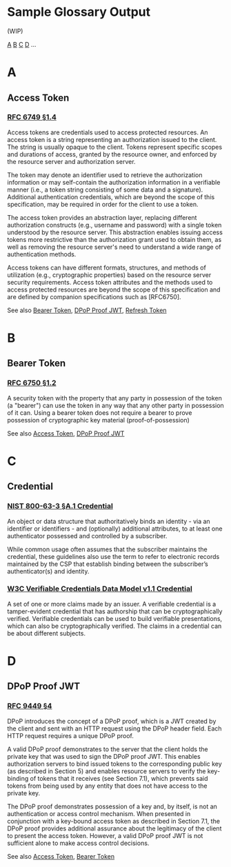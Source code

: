 # Sample Glossary Output

(WIP)

[A](#A) [B](#B) [C](#C) [D](#D) ...

# A

## Access Token
### [RFC 6749 §1.4](https://www.rfc-editor.org/rfc/rfc6749#section-1.4)  

Access tokens are credentials used to access protected resources.  An
access token is a string representing an authorization issued to the
client.  The string is usually opaque to the client.  Tokens
represent specific scopes and durations of access, granted by the
resource owner, and enforced by the resource server and authorization
server.

The token may denote an identifier used to retrieve the authorization
information or may self-contain the authorization information in a
verifiable manner (i.e., a token string consisting of some data and a
signature).  Additional authentication credentials, which are beyond
the scope of this specification, may be required in order for the
client to use a token.

The access token provides an abstraction layer, replacing different
authorization constructs (e.g., username and password) with a single
token understood by the resource server.  This abstraction enables
issuing access tokens more restrictive than the authorization grant
used to obtain them, as well as removing the resource server's need
to understand a wide range of authentication methods.

Access tokens can have different formats, structures, and methods of
utilization (e.g., cryptographic properties) based on the resource
server security requirements.  Access token attributes and the
methods used to access protected resources are beyond the scope of
this specification and are defined by companion specifications such
as [RFC6750].

See also [Bearer Token](#Bearer_Token), [DPoP Proof JWT](#DPoP_Proof), [Refresh Token](#Refresh_Token)
# B

## Bearer Token

### [RFC 6750 §1.2](https://www.rfc-editor.org/rfc/rfc6750.html#section-1.2) 

A security token with the property that any party in possession of the token (a "bearer") can use the token in any way that any other
party in possession of it can.  Using a bearer token does not
require a bearer to prove possession of cryptographic key material (proof-of-possession)

See also [Access Token](#Access_Token), [DPoP Proof JWT](#DPoP_Proof_JWT)
# C

## Credential 

### [NIST 800-63-3 §A.1 Credential](https://pages.nist.gov/800-63-3/sp800-63-3.html)
An object or data structure that authoritatively binds an identity - via an identifier or identifiers - and (optionally) additional attributes, to at least one authenticator possessed and controlled by a subscriber.

While common usage often assumes that the subscriber maintains the credential, these guidelines also use the term to refer to electronic records maintained by the CSP that establish binding between the subscriber’s authenticator(s) and identity.

### [W3C Verifiable Credentials Data Model v1.1 Credential](https://www.w3.org/TR/vc-data-model/#dfn-credential)
A set of one or more claims made by an issuer. A verifiable credential is a tamper-evident credential that has authorship that can be cryptographically verified. Verifiable credentials can be used to build verifiable presentations, which can also be cryptographically verified. The claims in a credential can be about different subjects.

# D

## DPoP Proof JWT
### [RFC 9449 §4](https://www.rfc-editor.org/rfc/rfc9449.html#name-dpop-proof-jwts)
DPoP introduces the concept of a DPoP proof, which is a JWT created by the client and sent with an HTTP request using the DPoP header field. Each HTTP request requires a unique DPoP proof.

A valid DPoP proof demonstrates to the server that the client holds the private key that was used to sign the DPoP proof JWT. This enables authorization servers to bind issued tokens to the corresponding public key (as described in Section 5) and enables resource servers to verify the key-binding of tokens that it receives (see Section 7.1), which prevents said tokens from being used by any entity that does not have access to the private key.

The DPoP proof demonstrates possession of a key and, by itself, is not an authentication or access control mechanism. When presented in conjunction with a key-bound access token as described in Section 7.1, the DPoP proof provides additional assurance about the legitimacy of the client to present the access token. However, a valid DPoP proof JWT is not sufficient alone to make access control decisions.

See also [Access Token](#Access_Token), [Bearer Token](#Bearer_Token)

